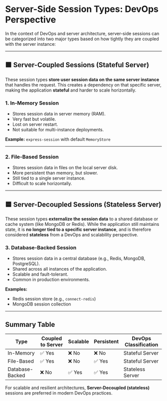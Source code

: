 # Server-Side Session Types: DevOps Perspective

In the context of DevOps and server architecture, server-side sessions can be categorized into two major types based on how tightly they are coupled with the server instance:

---

## 🟩 Server-Coupled Sessions (Stateful Server)

These session types **store user session data on the same server instance** that handles the request. This creates a dependency on that specific server, making the application **stateful** and harder to scale horizontally.

### 1. In-Memory Session
- Stores session data in server memory (RAM).
- Very fast but volatile.
- Lost on server restart.
- Not suitable for multi-instance deployments.

**Example:** `express-session` with default `MemoryStore`

---

### 2. File-Based Session
- Stores session data in files on the local server disk.
- More persistent than memory, but slower.
- Still tied to a single server instance.
- Difficult to scale horizontally.

---

## 🟦 Server-Decoupled Sessions (Stateless Server)

These session types **externalize the session data** to a shared database or cache system (like MongoDB or Redis). While the application still maintains state, it is **no longer tied to a specific server instance**, and is therefore considered **stateless** from a DevOps and scalability perspective.

### 3. Database-Backed Session
- Stores session data in a central database (e.g., Redis, MongoDB, PostgreSQL).
- Shared across all instances of the application.
- Scalable and fault-tolerant.
- Common in production environments.

**Examples:**
- Redis session store (e.g., `connect-redis`)
- MongoDB session collection

---

## Summary Table

| Type             | Coupled to Server | Scalable | Persistent | DevOps Classification |
|------------------|-------------------|----------|------------|------------------------|
| In-Memory        | ✅ Yes            | ❌ No   | ❌ No     | Stateful Server        |
| File-Based       | ✅ Yes            | ❌ No   | ✅ Yes    | Stateful Server        |
| Database-Backed  | ❌ No             | ✅ Yes  | ✅ Yes    | Stateless Server       |

For scalable and resilient architectures, **Server-Decoupled (stateless)** sessions are preferred in modern DevOps practices.

